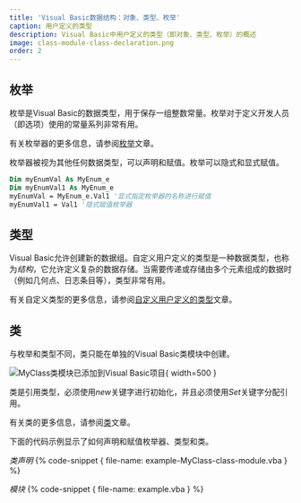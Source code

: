 ```yaml
---
title: 'Visual Basic数据结构：对象、类型、枚举'
caption: 用户定义的类型
description: Visual Basic中用户定义的类型（即对象、类型、枚举）的概述
image: class-module-class-declaration.png
order: 2
---
```


## 枚举
枚举是Visual Basic的数据类型，用于保存一组整数常量。枚举对于定义开发人员（即选项）使用的常量系列非常有用。

有关枚举器的更多信息，请参阅[枚举](visual-basic/data-structures/enumerators)文章。

枚举器被视为其他任何数据类型，可以声明和赋值。枚举可以隐式和显式赋值。

~~~ vb
Dim myEnumVal As MyEnum_e
Dim myEnumVal1 As MyEnum_e
myEnumVal = MyEnum_e.Val1 '显式指定枚举器的名称进行赋值
myEnumVal1 = Val1 '隐式赋值枚举器
~~~

## 类型

Visual Basic允许创建新的数据组。自定义用户定义的类型是一种数据类型，也称为*结构*，它允许定义复杂的数据存储。当需要传递或存储由多个元素组成的数据时（例如几何点、日志条目等），类型非常有用。

有关自定义类型的更多信息，请参阅[自定义用户定义的类型](visual-basic/data-structures/types)文章。

## 类
与枚举和类型不同，类只能在单独的Visual Basic类模块中创建。

![MyClass类模块已添加到Visual Basic项目](class-module-class-declaration.png){ width=500 }

类是引用类型，必须使用*new*关键字进行初始化，并且必须使用*Set*关键字分配引用。

有关类的更多信息，请参阅[类](visual-basic/classes)文章。

下面的代码示例显示了如何声明和赋值枚举器、类型和类。

*类声明*
{% code-snippet { file-name: example-MyClass-class-module.vba } %}

*模块*
{% code-snippet { file-name: example.vba } %}